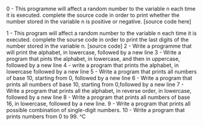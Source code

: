  0 - This programme will affect a random number to the variable n each time it is executed. complete the source code in order to print whether the number stored in the variable n is positive or negative. [source code here]

1 - This program will affect a random number to the variable n each time it is executed. complete the sourse code in order to print the last digits of the number stored in the variable n. [source code]
2 - Write a programme that will print the alphabet, in lowercase, followed by a new line
3 - Write a program  that pints the alphabet, in lowercase, and then in uppercase, followed by a new line
4 - write a program that prints the alphabet, in lowercase followed by a new line
5 - Write a program that prints all numbers of base 10, starting from 0, followed by a new line
6 - Write a program that prints all numbers of base 10, starting from 0,followed by a new line
7 - Write a program that prints all the alphabet, in reverse order, in lowercase, followed by a new line
8 - Write a program that prints all numbers of base 16, in lowercase, followed by a new line.
9 - Write a program that prints all possible combination of single-digit numbers.
10 - Write a program that prints numbers from 0 to 99.
^C

